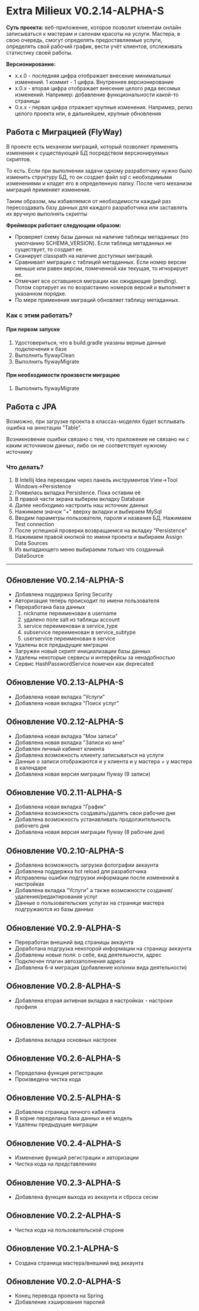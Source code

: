 # Extra Milieux V0.2.14-ALPHA-S

<p><b>Суть проекта:</b> веб-приложение, которое позволит клиентам онлайн записываться к мастерам и салонам красоты на услуги. Мастера, в свою очередь, смогут определять предоставляемые услуги, определять свой рабочий график, вести учёт клиентов, отслеживать статистику своей работы.</p>

<p><b>Версионирование:</b></p>

<ul>
<li>x.x.0 - последняя цифра отображает внесение минимальных изменений. 1 коммит - 1 цифра. Внутреннее версионирование</li>
<li>x.0.x - вторая цифра отображает внесение целого ряда весомых изменений. Например: добавление функциональности какой-то страницы</li>
<li>0.x.x - первая цифра отражает крупные изменения. Например, релиз целого проекта или, в дальнейшем, крупные обновления</li>
</ul>
<h2>Работа с Миграцией (FlyWay)</h2>
<p>В проекте есть механизм миграций, который позволяет применять изменения к существующей БД посредством версионируемых скриптов.</p>
<p>То есть. Если при выполнении задачи одному разработчику нужно было изменить структуру БД, то он создает файл sql с необходимыми изменениями и кладет его в определенную папку.
После чего механизм миграций применяет изменения.</p>
<p>Таким образом, мы избавляемся от необходимости каждый раз пересоздавать базу данных для каждого разработчика или заставлять их вручную выполнять скрипты</p>

<b><p>Фреймворк работает следующим образом:</p></b>
<ul>
<li>Проверяет схему базы данных на наличие таблицы метаданных (по умолчанию SCHEMA_VERSION). Если таблица метаданных не существует, то создает ее.</li>
<li>Сканирует classpath на наличие доступных миграций.</li>
<li>Сравнивает миграции с таблицей метаданных. Если номер версии меньше или равен версии, помеченной как текущая, то игнорирует ее.</li>
<li>Отмечает все оставшиеся миграции как ожидающие (pending). Потом сортирует их по возрастанию номеров версий и выполняет в указанном порядке.</li>
<li>По мере применения миграций обновляет таблицу метаданных.</li>
</ul>

<h3>Как с этим работать?</h3>
<h4>При первом запуске</h4>
<ol>
<li>Удостовериться, что в build.gradle указаны верные данные подключения к базе</li>
<li>Выполнить flywayClean</li>
<li>Выполнить flywayMigrate</li>
</ol>
<h4>При необходимости произвести миграцию</h4>
<ol>
<li>Выполнить flywayMigrate</li>
</ol>
<h2>Работа с JPA</h2>
<p>Возможно, при загрузке проекта в классах-моделях будет всплывать ошибка на аннотации "Table".</p>
<p>Возникновение ошибки связано с тем, что приложение не связано ни с каким источником данных, либо он не соответствует нужному источнику</p>
<h3>Что делать?</h3>
<ol>
<li>В Intellij Idea переходим через панель инструментов View->Tool Windows->Persistence</li>
<li>Появилась вкладка Persistence. Пока оставим её</li>
<li>В правой части экрана выберем вкладку Database</li>
<li>Далее необходимо настроить наш источник данных</li>
<li>Нажимаем значок "+" вверху вкладки и выбираем MySql</li>
<li>Вводим параметры пользователя, пароля и названия БД. Нажимаем Test connection</li>
<li>После успешной проверки возвращаемся на вкладку "Persistence"</li>
<li>Нажимаем правой кнопкой по имени проекта и выбираем Assign Data Sources</li>
<li>Из выпадающего меню выбираемм только что созданный DataSource</li>

</ol>

<hr>
<h2>Обновление V0.2.14-ALPHA-S</h2>
<ul>
<li>Добавлена поддержка Spring Security</li>
<li>Авторизация теперь происходит по имени пользователя</li>
<li>Переработана база данных
<ol>
<li>nickname переименован в username</li>
<li>удалено поле salt из таблицы account</li>
<li>service переименован в service_type</li>
<li>subservice переименован в service_subtype</li>
<li>userservice переименован в service</li>
</ol>
</li>
<li>Удалены все предыдущие миграции</li>
<li>Загружен новый скрипт инициализации базы данных</li>
<li>Удалены некоторые сервисы и интерфейсы за ненадобностью</li>
<li>Сервис HashPasswordService помечен как deprecated</li>
</ul>
<h2>Обновление V0.2.13-ALPHA-S</h2>
<ul>
<li>Добавлена новая вкладка "Услуги"</li>
<li>Добавлена новая вкладка "Поиск услуг"</li>
</ul>
<h2>Обновление V0.2.12-ALPHA-S</h2>
<ul>
<li>Добавлена новая вкладка "Мои записи"</li>
<li>Добавлена новая вкладка "Записи ко мне"</li>
<li>Добавлен личный кабинет клиента</li>
<li>Добавлена возможность клиенту записываться на услуги</li>
<li>Данные о записи отображаются и у клиента и у мастера + у мастера в календаре</li>
<li>Добавлена новая версия миграции flyway (9 записи) </li>
</ul>

<h2>Обновление V0.2.11-ALPHA-S</h2>
<ul>
<li>Добавлена новая вкладка "График"</li>
<li>Добавлена возможность создавать/удалять свои рабочие дни</li>
<li>Добавлена возможность устанавливать продолжительность рабочего дня</li>
<li>Добавлена новая версия миграции flyway (8 рабочие дни) </li>
</ul>

<h2>Обновление V0.2.10-ALPHA-S</h2>
<ul>
<li>Добавлена возможность загрузки фотографии аккаунта</li>
<li>Добавлена поддержка hot reload для разработчика</li>
<li>Исправлены ошибки подгрузки информации после изменений в настройках</li>
<li>Добавлена вкладка "Услуги" а также возможности создания/удаления/редактирования услуг</li>
<li>Данные о пользовательских услугах на странице мастера подгружаются из базы данных</li>
</ul>

<h2>Обновление V0.2.9-ALPHA-S</h2>
<ul>
<li>Переработан внешний вид страницы аккаунта</li>
<li>Доработана подгрузка некоторой информации на страницу аккаунта</li>
<li>Добавлены новые поля: о себе, вид деятельности, адрес</li>
<li>Подключен плагин автозаполнения адреса</li>
<li>Добавлена 6-я миграция (добавление колонки вида деятельности)</li>
</ul>

<h2>Обновление V0.2.8-ALPHA-S</h2>
<ul>
<li>Добавлена вторая активная вкладка в настройках - настроки профиля</li>
</ul>

<h2>Обновление V0.2.7-ALPHA-S</h2>
<ul>
<li>Добавлена вкладка основных настроек</li>
</ul>

<h2>Обновление V0.2.6-ALPHA-S</h2>
<ul>
<li>Переделана функция регистрации</li>
<li>Произведена чистка кода</li>
</ul>

<h2>Обновление V0.2.5-ALPHA-S</h2>
<ul>
<li>Добавлена страница личного кабинета</li>
<li>В корне переделана база данных и её модель</li>
<li>Удалены предыдущие миграции</li>
</ul>

<h2>Обновление V0.2.4-ALPHA-S</h2>
<ul>
<li>Изменение функций регистрации и авторизации</li>
<li>Чистка кода на представлениях</li>
</ul>

<h2>Обновление V0.2.3-ALPHA-S</h2>
<ul>
<li>Добавлена функция выхода из аккаунта и сброса сесии</li>
</ul>

<h2>Обновление V0.2.2-ALPHA-S</h2>
<ul>
<li>Чистка кода на пользовательской стороне</li>
</ul>

<h2>Обновление V0.2.1-ALPHA-S</h2>
<ul>
<li>Создана страница мастера/внешний вид аккаунта</li>
</ul>

<h2>Обновление V0.2.0-ALPHA-S</h2>
<ul>
<li>Конец перевода проекта на Spring</li>
<li>Добавление хэширования паролей</li>
</ul>
